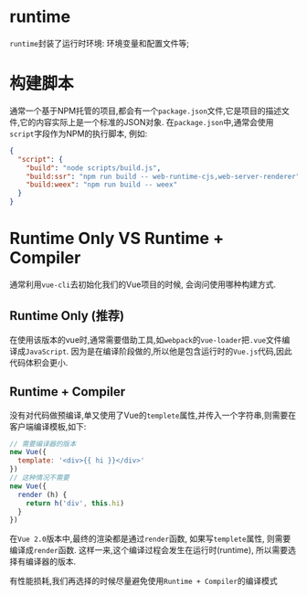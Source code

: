 # runtime
`runtime`封装了运行时环境: 环境变量和配置文件等;

# 构建脚本
通常一个基于NPM托管的项目,都会有一个`package.json`文件,它是项目的描述文件,它的内容实际上是一个标准的JSON对象.
在`package.json`中,通常会使用`script`字段作为NPM的执行脚本, 例如:
```json
{
  "script": {
    "build": "node scripts/build.js",
    "build:ssr": "npm run build -- web-runtime-cjs,web-server-renderer",
    "build:weex": "npm run build -- weex"
  }
}
```

# Runtime Only VS Runtime + Compiler
通常利用`vue-cli`去初始化我们的Vue项目的时候, 会询问使用哪种构建方式.

## Runtime Only (推荐)
在使用该版本的vue时,通常需要借助工具,如`webpack`的`vue-loader`把`.vue`文件编译成`JavaScript`.
因为是在编译阶段做的,所以他是包含运行时的`Vue.js`代码,因此代码体积会更小.

## Runtime + Compiler
没有对代码做预编译,单又使用了Vue的`templete`属性,并传入一个字符串,则需要在客户端编译模板,如下:
```js
// 需要编译器的版本
new Vue({
  template: '<div>{{ hi }}</div>'
})
// 这种情况不需要
new Vue({
  render (h) {
    return h('div', this.hi)
  }
})
```
在`Vue 2.0`版本中,最终的渲染都是通过`render`函数, 如果写`templete`属性, 则需要编译成`render`函数.
这样一来,这个编译过程会发生在运行时(runtime), 所以需要选择有编译器的版本.

有性能损耗,我们再选择的时候尽量避免使用`Runtime + Compiler`的编译模式
